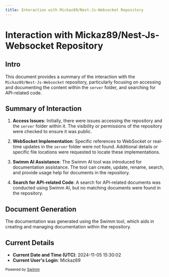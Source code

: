 ```yaml
---
title: Interaction with Mickaz89/Nest-Js-Websocket Repository
---
```

# Interaction with Mickaz89/Nest-Js-Websocket Repository

## Intro

This document provides a summary of the interaction with the `Mickaz89/Nest-Js-Websocket` repository, particularly focusing on accessing and documenting the content within the `server` folder, and searching for API-related code.

## Summary of Interaction

1. **Access Issues**: Initially, there were issues accessing the repository and the `server` folder within it. The visibility or permissions of the repository were checked to ensure it was public.

2. **WebSocket Implementation**: Specific references to WebSocket or real-time updates in the `server` folder were not found. Additional details or specific file locations were requested to locate these implementations.

3. **Swimm AI Assistance**: The Swimm AI tool was introduced for documentation assistance. The tool can create, update, rename, search, and provide usage help for documents in the repository.

4. **Search for API-related Code**: A search for API-related documents was conducted using Swimm AI, but no matching documents were found in the repository.

## Document Generation

The documentation was generated using the Swimm tool, which aids in creating and managing documentation within the repository.

## Current Details

- **Current Date and Time (UTC)**: 2024-11-05 15:30:02
- **Current User's Login**: Mickaz89

<SwmMeta version="3.0.0"><sup>Powered by [Swimm](https://app.swimm.io/)</sup></SwmMeta>
